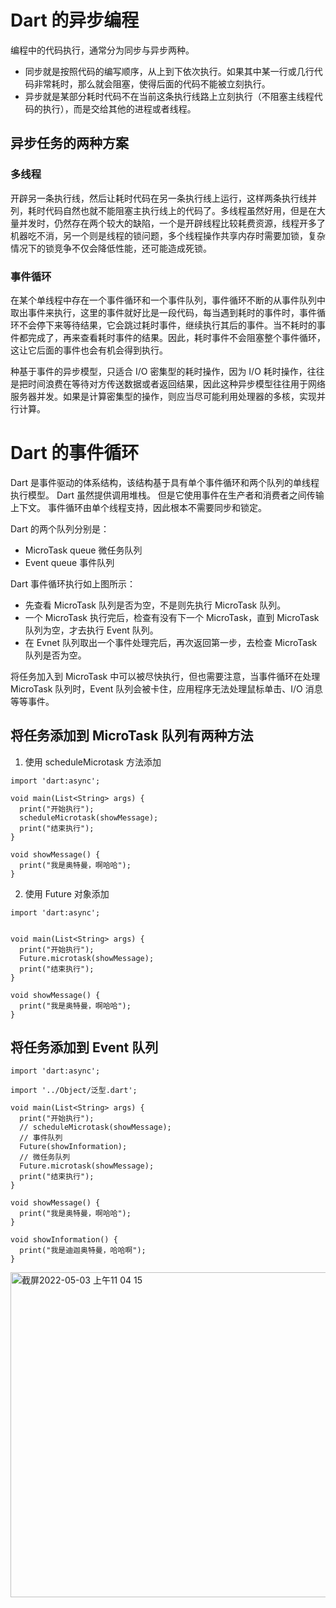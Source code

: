 # Dart 的异步编程

编程中的代码执行，通常分为同步与异步两种。

- 同步就是按照代码的编写顺序，从上到下依次执行。如果其中某一行或几行代码非常耗时，那么就会阻塞，使得后面的代码不能被立刻执行。
- 异步就是某部分耗时代码不在当前这条执行线路上立刻执行（不阻塞主线程代码的执行），而是交给其他的进程或者线程。

## 异步任务的两种方案

### 多线程

开辟另一条执行线，然后让耗时代码在另一条执行线上运行，这样两条执行线并列，耗时代码自然也就不能阻塞主执行线上的代码了。多线程虽然好用，但是在大量并发时，仍然存在两个较大的缺陷，一个是开辟线程比较耗费资源，线程开多了机器吃不消，另一个则是线程的锁问题，多个线程操作共享内存时需要加锁，复杂情况下的锁竞争不仅会降低性能，还可能造成死锁。

### 事件循环

在某个单线程中存在一个事件循环和一个事件队列，事件循环不断的从事件队列中取出事件来执行，这里的事件就好比是一段代码，每当遇到耗时的事件时，事件循环不会停下来等待结果，它会跳过耗时事件，继续执行其后的事件。当不耗时的事件都完成了，再来查看耗时事件的结果。因此，耗时事件不会阻塞整个事件循环，这让它后面的事件也会有机会得到执行。

种基于事件的异步模型，只适合 I/O 密集型的耗时操作，因为 I/O 耗时操作，往往是把时间浪费在等待对方传送数据或者返回结果，因此这种异步模型往往用于网络服务器并发。如果是计算密集型的操作，则应当尽可能利用处理器的多核，实现并行计算。

# Dart 的事件循环

Dart 是事件驱动的体系结构，该结构基于具有单个事件循环和两个队列的单线程执行模型。 Dart 虽然提供调用堆栈。 但是它使用事件在生产者和消费者之间传输上下文。 事件循环由单个线程支持，因此根本不需要同步和锁定。

Dart 的两个队列分别是：

- MicroTask queue 微任务队列
- Event queue 事件队列

Dart 事件循环执行如上图所示：

- 先查看 MicroTask 队列是否为空，不是则先执行 MicroTask 队列。
- 一个 MicroTask 执行完后，检查有没有下一个 MicroTask，直到 MicroTask 队列为空，才去执行 Event 队列。
- 在 Evnet 队列取出一个事件处理完后，再次返回第一步，去检查 MicroTask 队列是否为空。

将任务加入到 MicroTask 中可以被尽快执行，但也需要注意，当事件循环在处理 MicroTask 队列时，Event 队列会被卡住，应用程序无法处理鼠标单击、I/O 消息等等事件。

## 将任务添加到 MicroTask 队列有两种方法

1. 使用 scheduleMicrotask 方法添加

```
import 'dart:async';

void main(List<String> args) {
  print("开始执行");
  scheduleMicrotask(showMessage);
  print("结束执行");
}

void showMessage() {
  print("我是奥特曼，啊哈哈");
}
```

2. 使用 Future 对象添加

```
import 'dart:async';


void main(List<String> args) {
  print("开始执行");
  Future.microtask(showMessage);
  print("结束执行");
}

void showMessage() {
  print("我是奥特曼，啊哈哈");
}
```

## 将任务添加到 Event 队列

```
import 'dart:async';

import '../Object/泛型.dart';

void main(List<String> args) {
  print("开始执行");
  // scheduleMicrotask(showMessage);
  // 事件队列
  Future(showInformation);
  // 微任务队列
  Future.microtask(showMessage);
  print("结束执行");
}

void showMessage() {
  print("我是奥特曼，啊哈哈");
}

void showInformation() {
  print("我是迪迦奥特曼，哈哈啊");
}

```
<img width="520" alt="截屏2022-05-03 上午11 04 15" src="https://user-images.githubusercontent.com/36124772/166400105-ddf16e7e-0a77-44f3-b1bc-f87b3b81d480.png">

